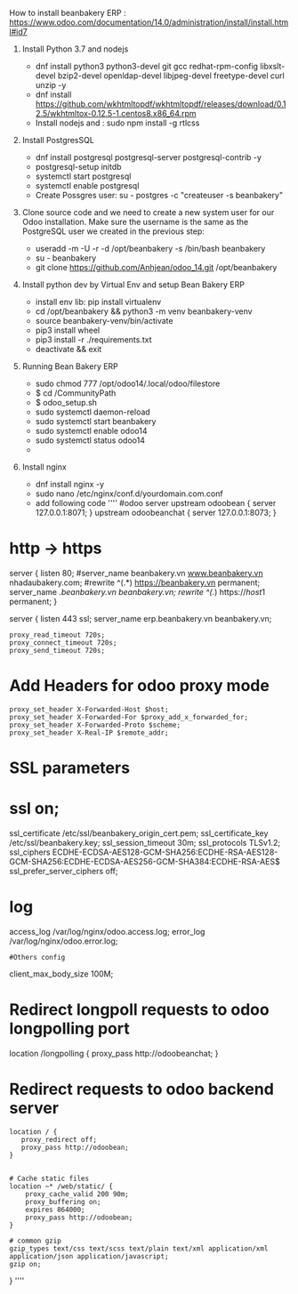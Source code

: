 How to install beanbakery ERP : https://www.odoo.com/documentation/14.0/administration/install/install.html#id7
1. Install Python 3.7 and nodejs
    - dnf install python3 python3-devel git gcc redhat-rpm-config libxslt-devel bzip2-devel openldap-devel libjpeg-devel freetype-devel curl unzip -y
    - dnf install https://github.com/wkhtmltopdf/wkhtmltopdf/releases/download/0.12.5/wkhtmltox-0.12.5-1.centos8.x86_64.rpm
    -  Install nodejs and : sudo npm install -g rtlcss
2. Install PostgresSQL
    - dnf install postgresql postgresql-server postgresql-contrib -y
    - postgresql-setup initdb
    - systemctl start postgresql
    - systemctl enable postgresql
    - Create Possgres user: su - postgres -c "createuser -s beanbakery"
3. Clone source code and we need to create a new system user for our Odoo installation. Make sure the username is the same as the PostgreSQL user we created in the previous step:
    - useradd -m -U -r -d /opt/beanbakery -s /bin/bash beanbakery
    - su - beanbakery
    - git clone https://github.com/Anhjean/odoo_14.git /opt/beanbakery
4. Install python dev by Virtual Env and setup Bean Bakery ERP
    - install env lib: pip install virtualenv
    - cd /opt/beanbakery && python3 -m venv beanbakery-venv
    - source beanbakery-venv/bin/activate
    - pip3 install wheel
    - pip3 install -r ./requirements.txt
    - deactivate && exit
4. Running Bean Bakery ERP
    - sudo chmod 777 /opt/odoo14/.local/odoo/filestore
    - $ cd /CommunityPath
    - $ odoo_setup.sh
    - sudo systemctl daemon-reload
    - sudo systemctl start beanbakery
    - sudo systemctl enable odoo14
    - sudo systemctl status odoo14
    -

5. Install nginx
    - dnf install nginx -y
    - sudo nano /etc/nginx/conf.d/yourdomain.com.conf
    - add following code
    ''''
        #odoo server
upstream odoobean {
  server 127.0.0.1:8071;
}
upstream odoobeanchat {
  server 127.0.0.1:8073;
}

# http -> https
server {
  listen 80;
  #server_name beanbakery.vn www.beanbakery.vn nhadaubakery.com;
  #rewrite ^(.*) https://beanbakery.vn permanent;
  server_name *.beanbakery.vn beanbakery.vn;
  rewrite ^(.*) https://$host$1 permanent;
}


server {
  listen 443 ssl;
  server_name erp.beanbakery.vn beanbakery.vn;

    proxy_read_timeout 720s;
    proxy_connect_timeout 720s;
    proxy_send_timeout 720s;

# Add Headers for odoo proxy mode
    proxy_set_header X-Forwarded-Host $host;
    proxy_set_header X-Forwarded-For $proxy_add_x_forwarded_for;
    proxy_set_header X-Forwarded-Proto $scheme;
    proxy_set_header X-Real-IP $remote_addr;

  # SSL parameters
  # ssl on;
  ssl_certificate /etc/ssl/beanbakery_origin_cert.pem;
  ssl_certificate_key /etc/ssl/beanbakery.key;
  ssl_session_timeout 30m;
  ssl_protocols TLSv1.2;
  ssl_ciphers ECDHE-ECDSA-AES128-GCM-SHA256:ECDHE-RSA-AES128-GCM-SHA256:ECDHE-ECDSA-AES256-GCM-SHA384:ECDHE-RSA-AES$
  ssl_prefer_server_ciphers off;

  # log
  access_log /var/log/nginx/odoo.access.log;
  error_log /var/log/nginx/odoo.error.log;

    #Others config
  client_max_body_size 100M;

  # Redirect longpoll requests to odoo longpolling port
  location /longpolling {
    proxy_pass http://odoobeanchat;
  }

  # Redirect requests to odoo backend server
    location / {
       proxy_redirect off;
       proxy_pass http://odoobean;
    }


    # Cache static files
    location ~* /web/static/ {
        proxy_cache_valid 200 90m;
        proxy_buffering on;
        expires 864000;
        proxy_pass http://odoobean;
    }
    
    # common gzip
    gzip_types text/css text/scss text/plain text/xml application/xml application/json application/javascript;
    gzip on;
}
    ''''
